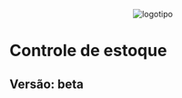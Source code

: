 <p align=center>
    <img src="http://www.globaltek.com.br/img/Globaltek_Holding.png" alt="logotipo">
</p>

# Controle de estoque
## Versão: beta